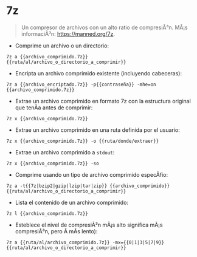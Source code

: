 # 7z

> Un compresor de archivos con un alto ratio de compresiÃ³n.
> MÃ¡s informaciÃ³n: <https://manned.org/7z>.

- Comprime un archivo o un directorio:

`7z a {{archivo_comprimido.7z}} {{ruta/al/archivo_o_directorio_a_comprimir}}`

- Encripta un archivo comprimido existente (incluyendo cabeceras):

`7z a {{archivo_encriptado.7z}} -p{{contraseña}} -mhe=on {{archivo_comprimido.7z}}`

- Extrae un archivo comprimido en formato 7z con la estructura original que tenÃ­a antes de comprimir:

`7z x {{archivo_comprimido.7z}}`

- Extrae un archivo comprimido en una ruta definida por el usuario:

`7z x {{archivo_comprimido.7z}} -o {{ruta/donde/extraer}}`

- Extrae un archivo comprimido a `stdout`:

`7z x {{archivo_comprimido.7z}} -so`

- Comprime usando un tipo de archivo comprimido especÃ­fio:

`7z a -t{{7z|bzip2|gzip|lzip|tar|zip}} {{archivo_comprimido}} {{ruta/al/archivo_o_directorio_a_comprimir}}`

- Lista el contenido de un archivo comprimido:

`7z l {{archivo_comprimido.7z}}`

- Esteblece el nivel de compresiÃ³n mÃ¡s alto significa mÃ¡s compresiÃ³n, pero Ã mÃs lento):

`7z a {{ruta/al/archivo_comprimido.7z}} -mx={{0|1|3|5|7|9}} {{ruta/al/archivo_o_directorio_a_comprimir}}`
